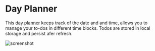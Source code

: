 # Day Planner

This [day planner](https://aybaubau.github.io/dayPlanner/) keeps track of the date and and time, allows you to manage your to-dos in different time blocks. Todos are stored in local storage and persist afer refresh.

![screenshot](screenshot.pmg)

